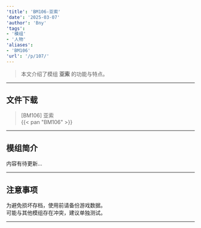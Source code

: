 ```yaml
---
'title': 'BM106-亚索'
'date': '2025-03-07'
'author': 'Bny'
'tags':
- '模组'
- '人物'
'aliases':
- 'BM106'
'url': '/p/107/'
---
```


> 本文介绍了模组 **亚索** 的功能与特点。

---

## 文件下载

> [BM106] 亚索  
{{< pan "BM106" >}}  

---

## 模组简介

>  
内容有待更新...  

---

## 注意事项

>  
为避免损坏存档，使用前请备份游戏数据。  
可能与其他模组存在冲突，建议单独测试。  

---

